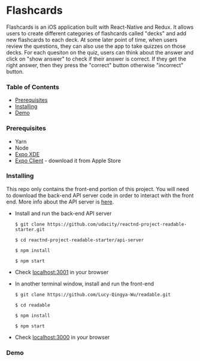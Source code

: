 # Flashcards

Flashcards is an iOS application built with React-Native and Redux. It allows users to create different categories of flashcards called "decks" and add new flashcards to each deck. At some later point of time, when users review the questions, they can also use the app to take quizzes on those decks. For each quesiton on the quiz, users can think about the answer and click on "show answer" to check if their answer is correct. If they get the right answer, then they press the "correct" button otherwise "incorrect" button.

### Table of Contents
* [Prerequisites](#prerequisites)
* [Installing](#installing)
* [Demo](#demo)

### Prerequisites

* Yarn
* Node
* [Expo XDE](https://docs.expo.io/versions/latest/introduction/installation.html)
* [Expo Client](https://itunes.apple.com/us/app/expo-client/id982107779?mt=8) - download it from Apple Store


### Installing

This repo only contains the front-end portion of this project. You will need to download the back-end API server code in order to interact with the front end. More info about the API server is [here](https://github.com/udacity/reactnd-project-readable-starter/blob/master/README.md).


* Install and run the back-end API server

	```
	$ git clone https://github.com/udacity/reactnd-project-readable-starter.git

	$ cd reactnd-project-readable-starter/api-server

	$ npm install

	$ npm start

	```
* Check [localhost:3001](http://localhost:3001/) in your browser

* In another terminal window, install and run the front-end

	```
	$ git clone https://github.com/Lucy-Qingya-Wu/readable.git

	$ cd readable

	$ npm install

	$ npm start
	```

* Check [localhost:3000](http://localhost:3000/) in your browser

### Demo



